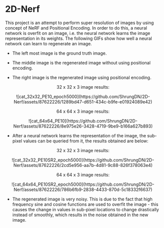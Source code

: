 # 2D-Nerf

This project is an attempt to perform super resolution of images by using concept of NeRF and Positional Encoding. In order to do this, a neural network is overfit on an image, i.e. the neural network learns the image representation in its weights. The following GIFs show how well a neural network can learn to regenerate an image. 

- The left most image is the ground truth image. 

- The middle image is the regenerated image without using positional encoding. 

- The right image is the regenerated image using positional encoding. 

<p align="center">
32 x 32 x 3 image results:
</p>

<p align="center">
![cat_32x32_PE10_epoch5000](https://github.com/ShrungDN/2D-Nerf/assets/87622226/1289bd47-d651-434c-b9fe-e01924089e42)
</p>

<p align="center">
64 x 64 x 3 image results:
</p>

<p align="center">
![cat_64x64_PE10](https://github.com/ShrungDN/2D-Nerf/assets/87622226/8e975e26-3428-4719-9be9-b166a627b893)
</p>

- After a neural network learns the representation of the image, the sub-pixel values can be queried from it, the results obtained are below:


<p align="center">
32 x 32 x 3 image results:
</p>

<p align="center">
![cat_32x32_PE10SR2_epoch5000](https://github.com/ShrungDN/2D-Nerf/assets/87622226/2cd5e956-aa7b-4d81-9c88-826f378063e4)
</p>

<p align="center">
64 x 64 x 3 image results:
</p>

<p align="center">
![cat_64x64_PE10SR2_epoch5000](https://github.com/ShrungDN/2D-Nerf/assets/87622226/786b6fb9-2838-4433-870d-5c18332f6637)
</p>

- The regenerated image is very noisy. This is due to the fact that high frequency sine and cosine functions are used to overfit the image - this causes the change in values in sub-pixel locations to change drastically instead of smoothly, which results in the noise obtained in the new image.

